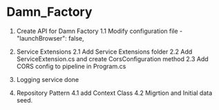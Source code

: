 # Damn_Factory

1. Create API for Damn Factory
1.1 Modify configuration file   - "launchBrowser": false,

2. Service Extensions
2.1 Add Service Extensions folder
2.2 Add ServiceExtension.cs and create CorsConfiguration method
2.3 Add CORS config to pipeline in Program.cs

3. Logging service done 

4. Repository Pattern
4.1 add Context Class
4.2 Migrtion and Initial data seed.
